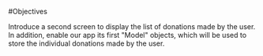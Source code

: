#Objectives

Introduce a second screen to display the list of donations made by the user. In addition, enable our app its first "Model" objects, which will be used to store the individual donations made by the user. 
